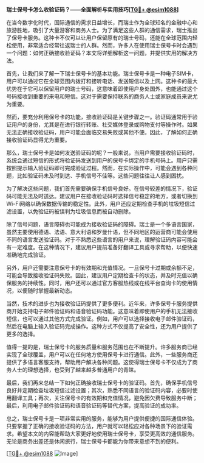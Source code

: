 **瑞士保号卡怎么收验证码？——全面解析与实用技巧[[TG💪+ @esim1088](https://t.me/s/esim1088)]**

在当今数字化时代，国际通信的需求日益增长，而瑞士作为全球知名的金融中心和旅游胜地，吸引了大量游客和商务人士。为了满足这些人群的通信需求，瑞士推出了保号卡服务。这种卡不仅可以让用户保留原有的瑞士号码，还能在全球范围内轻松使用，非常适合经常往返瑞士的人群。然而，许多人在使用瑞士保号卡时会遇到一个问题：如何正确接收验证码？本文将详细解析这一问题，并提供实用的解决方法。

首先，让我们来了解一下瑞士保号卡的基本功能。瑞士保号卡是一种电子SIM卡，用户可以通过它在全球范围内拨打和接听电话、发送短信以及上网。这种卡的最大优势在于它可以保留用户的瑞士号码，这意味着即使用户身处国外，也能通过这个号码接收到重要的来电和短信。这对于需要保持联系的商务人士或家庭成员来说尤为重要。

然而，要充分利用保号卡的功能，接收验证码是关键步骤之一。验证码通常用于验证用户的身份，尤其是在进行银行转账、社交媒体登录或购物支付等操作时。如果无法正确接收验证码，用户可能会面临交易失败或其他不便。因此，了解如何正确接收验证码显得尤为重要。

那么，瑞士保号卡是如何发送验证码的呢？一般来说，当用户需要接收验证码时，系统会通过短信的形式将验证码发送到用户的保号卡绑定的手机号码上。用户只需按照提示输入验证码即可完成验证过程。然而，在实际操作中，可能会遇到各种问题，比如验证码未及时到达、手机信号不佳等。这些问题往往让人感到困扰。

为了解决这些问题，我们首先需要确保手机信号良好。在信号较差的情况下，验证码可能无法及时送达。建议用户在接收验证码时选择信号稳定的地方，或者切换到Wi-Fi网络以确保数据传输的稳定性。此外，用户还应定期检查手机的垃圾短信过滤设置，以免验证码被误判为垃圾信息而被自动删除。

除了信号问题，语言障碍也可能成为接收验证码的障碍。瑞士是一个多语言国家，虽然主要使用德语、法语、意大利语和罗曼什语，但不同地区的运营商可能会使用不同的语言发送验证码。对于不熟悉这些语言的用户来说，理解验证码内容可能会有一定难度。在这种情况下，建议用户提前准备好翻译工具或寻求帮助，以便快速准确地完成验证。

另外，用户还需要注意保号卡的有效期和充值情况。一旦保号卡过期或余额不足，可能会导致接收验证码失败。因此，建议用户定期检查卡的状态，并及时充值以确保服务的持续性。同时，用户还可以通过官方客服热线或在线平台查询卡的使用情况，以便随时掌握最新动态。

当然，技术的进步也为接收验证码提供了更多便利。近年来，许多保号卡服务提供商开始支持电子邮件验证码和语音验证码功能。这意味着即使用户的手机无法接收短信，也可以通过其他方式完成验证。例如，用户可以选择接收电子邮件验证码，然后在电脑上输入验证码完成操作。这种方式不仅提高了安全性，还为用户提供了更多的选择。

值得一提的是，瑞士保号卡的服务质量和服务范围也在不断提升。许多服务商已经实现了全球覆盖，用户可以在任何地方使用保号卡进行通信。此外，一些服务商还提供了多语言客服支持，帮助用户解决各种问题。这使得瑞士保号卡不仅成为了商务人士的理想选择，也受到了越来越多普通用户的青睐。

最后，我们再来总结一下如何正确接收瑞士保号卡的验证码。首先，确保手机信号良好并定期检查垃圾短信过滤设置；其次，熟悉不同语言的验证码内容，必要时使用翻译工具；再次，关注保号卡的有效期和充值情况，避免因欠费导致服务中断；最后，利用电子邮件验证码和语音验证码等替代方案，提高验证的成功率。

总之，瑞士保号卡是一项非常实用的服务，能够为用户提供便捷的国际通信体验。只要掌握了正确的接收验证码的方法，用户就可以轻松应对各种场景下的验证需求。希望本文的内容能帮助大家更好地使用瑞士保号卡，享受更高效的通信服务。无论是商务出差还是休闲旅行，瑞士保号卡都能为你带来意想不到的便利。

[[TG💪+ @esim1088](https://t.me/s/esim1088) ![Image](https://i.postimg.cc/4NQfJmqS/Snipaste-2025-05-13-00-14-12.png)]